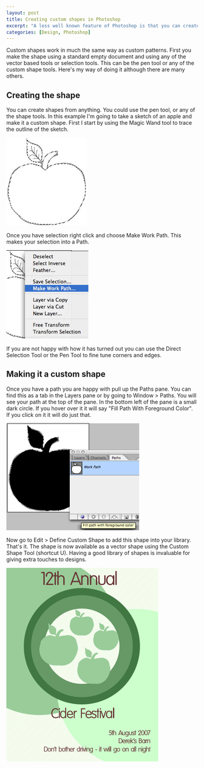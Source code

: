 ```yaml
--- 
layout: post
title: Creating custom shapes in Photoshop
excerpt: "A less well known feature of Photoshop is that you can create custom vector shapes and use them throughout your designs. Here's an of examples of how to do it. "
categories: [Design, Photoshop]
---
```

Custom shapes work in much the same way as custom patterns. First you make the shape using a standard empty document and using any of the vector based tools or selection tools. This can be the pen tool or any of the custom shape tools. Here's my way of doing it although there are many others. 

## Creating the shape

You can create shapes from anything. You could use the pen tool, or any of the shape tools. In this example I'm going to take a sketch of an apple and make it a custom shape. First I start by using the Magic Wand tool to trace the outline of the sketch. 

![Making the selection][1] 

Once you have selection right click and choose Make Work Path. This makes your selection into a Path.

![Make Work Path][2] 

If you are not happy with how it has turned out you can use the Direct Selection Tool or the Pen Tool to fine tune corners and edges.

## Making it a custom shape

Once you have a path you are happy with pull up the Paths pane. You can find this as a tab in the Layers pane or by going to Window > Paths. You will see your path at the top of the pane. In the bottom left of the pane is a small dark circle. If you hover over it it will say "Fill Path With Foreground Color". If you click on it it will do just that. 

![Fill Path][3] 

Now go to Edit > Define Custom Shape to add this shape into your library. That's it. The shape is now available as a vector shape using the Custom Shape Tool (shortcut U). Having a good library of shapes is invaluable for giving extra touches to designs.

![Cider Flyer][4]

 [1]: /images/articles/selection.jpg "Making the selection"
 [2]: /images/articles/make_path.jpg "Make Work Path"
 [3]: /images/articles/fill_path.jpg "Fill Path"
 [4]: /images/articles/cider_festival.jpg "Cider Flyer"
